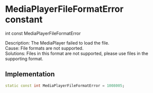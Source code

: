 


# MediaPlayerFileFormatError constant







int const MediaPlayerFileFormatError
  




<p>Description: The MediaPlayer failed to load the file. <br>Cause: File formats are not supported. <br> Solutions: Files in this format are not supported, please use files in the supporting format.</p>



## Implementation

```dart
static const int MediaPlayerFileFormatError = 1008005;
```







